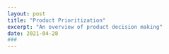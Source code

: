 ```yaml
---
layout: post
title: "Product Prioritization"
excerpt: "An overview of product decision making"
date: 2021-04-28
###
---
```

